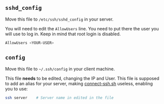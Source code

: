 ## `sshd_config`
Move this file to `/etc/ssh/sshd_config` in your server.

You will need to edit the `AllowUsers` line. You need to put there the user you will use to log in. Keep in mind that root login is disabled.
```bash
AllowUsers <YOUR-USER>
```

## `config`
Move this file to `~/.ssh/config` in your client machine.

This file **needs** to be edited, changing the IP and User. This file is supposed to add an alias for your server, making [connect-ssh.sh](https://github.com/r4v10l1/arch-dotfiles/tree/main/Scripts/Group2) useless, enabling you to use:
```bash
ssh server    # Server name in edited in the file
```

